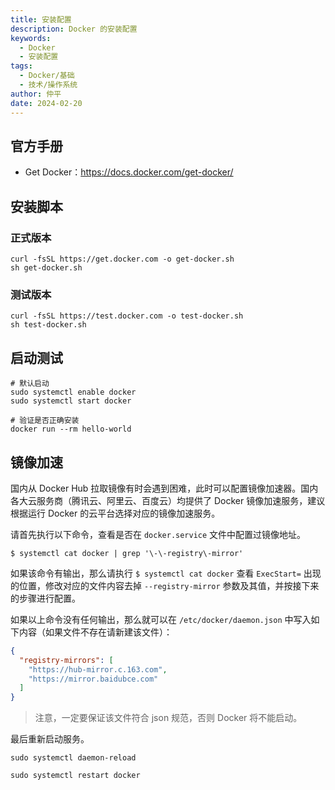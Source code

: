 ```yaml
---
title: 安装配置
description: Docker 的安装配置
keywords:
  - Docker
  - 安装配置
tags:
  - Docker/基础
  - 技术/操作系统
author: 仲平
date: 2024-02-20
---
```


## 官方手册

- Get Docker：https://docs.docker.com/get-docker/

## 安装脚本

### 正式版本

```shell
curl -fsSL https://get.docker.com -o get-docker.sh
sh get-docker.sh
```

### 测试版本

```shell
curl -fsSL https://test.docker.com -o test-docker.sh
sh test-docker.sh
```

## 启动测试

```shell
# 默认启动
sudo systemctl enable docker
sudo systemctl start docker

# 验证是否正确安装
docker run --rm hello-world
```

## 镜像加速

国内从 Docker Hub 拉取镜像有时会遇到困难，此时可以配置镜像加速器。国内各大云服务商（腾讯云、阿里云、百度云）均提供了 Docker 镜像加速服务，建议根据运行 Docker 的云平台选择对应的镜像加速服务。

请首先执行以下命令，查看是否在 `docker.service` 文件中配置过镜像地址。

```
$ systemctl cat docker | grep '\-\-registry\-mirror'
```

如果该命令有输出，那么请执行 `$ systemctl cat docker` 查看 `ExecStart=` 出现的位置，修改对应的文件内容去掉 `--registry-mirror` 参数及其值，并按接下来的步骤进行配置。

如果以上命令没有任何输出，那么就可以在 `/etc/docker/daemon.json` 中写入如下内容（如果文件不存在请新建该文件）：

```json
{
  "registry-mirrors": [
    "https://hub-mirror.c.163.com",
    "https://mirror.baidubce.com"
  ]
}
```

> 注意，一定要保证该文件符合 json 规范，否则 Docker 将不能启动。

最后重新启动服务。

```shell
sudo systemctl daemon-reload

sudo systemctl restart docker
```
